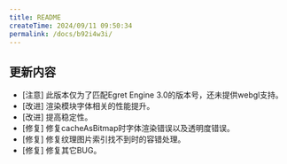 ```yaml
---
title: README
createTime: 2024/09/11 09:50:34
permalink: /docs/b92i4w3i/
---
```

## 更新内容

* [注意] 此版本仅为了匹配Egret Engine 3.0的版本号，还未提供webgl支持。
* [改进] 渲染模块字体相关的性能提升。
* [改进] 提高稳定性。
* [修复] 修复cacheAsBitmap时字体渲染错误以及透明度错误。
* [修复] 修复纹理图片索引找不到时的容错处理。
* [修复] 修复其它BUG。
